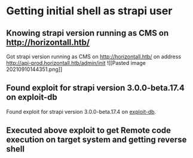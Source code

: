 # Getting initial shell as strapi user
## Knowing strapi version running as CMS on http://horizontall.htb/
Got strapi version running as CMS on http://horizontall.htb/ on address http://api-prod.horizontall.htb/admin/init
![[Pasted image 20210910144351.png]]
## Found exploit for strapi version 3.0.0-beta.17.4 on exploit-db
Found exploit for strapi version 3.0.0-beta.17.4 on [exploit-db](https://www.exploit-db.com/exploits/50239).
## Executed above exploit to get Remote code execution on target system and getting reverse shell


